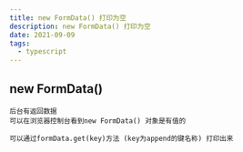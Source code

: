 ```yaml
---
title: new FormData() 打印为空
description: new FormData() 打印为空
date: 2021-09-09
tags:
  - typescript
---
```


## new FormData()
```
后台有返回数据
可以在浏览器控制台看到new FormData() 对象是有值的

可以通过formData.get(key)方法 (key为append的键名称) 打印出来
```

